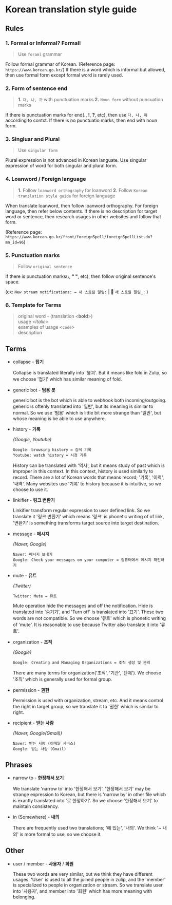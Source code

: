# Korean translation style guide

## Rules
### 1. Formal or Informal? Formal!
> Use `foraml` grammar

Follow formal grammar of Korean. (Reference page: `https://www.korean.go.kr/`)
If there is a word which is informal but allowed, then use formal form except formal word is rarely used.
### 2. Form of sentence end
> **1.** `다, 나, 까` with punctuation marks **2.** `Noun form` without puncuation marks

If there is punctuation marks for end(**.**, **!**, **?**, etc), then use `다, 나, 까` according to contxt. If there is no punctuatio marks, then end with noun form.
### 3. Singluar and Plural
> Use `singular form`

Plural expression is not advanced in Korean languate. Use singular expression of word for both singular and plural form.
### 4. Loanword / Foreign language
> **1.** Follow `loanword orthography` for loanword **2.** Follow `Korean translation style guide` for foreign language

When translate loanword, then follow loanword orthography. For foreign language, then refer below contents. If there is no description for target word or sentence, then research usages in other websites and follow that form.

(Reference page: `https://www.korean.go.kr/front/foreignSpell/foreignSpellList.do?mn_id=96`)
### 5. Punctuation marks
> Follow `original sentence` 

If there is punctuation marks(**:**, **" "**, etc), then follow original sentence's space.

(ex: `New stream notifications: = 새 스트림 알림:` | :no_entry_sign: `새 스트림 알림_:` )
### 6. Template for Terms
> original word - (translation <**bold**>) <br>
> usage <*Italic*> <br>
> examples of usage <`code`> <br>
> description

## Terms
- collapse - **접기**

  Collapse is translated literally into '붕괴'. But it means like fold in Zulip, so we choose '접기' which has similar meaning of fold.

- generic bot - **범용 봇**

  generic bot is the bot which is able to webhook both incoming/outgoing. generic is oftenly translated into '일반', but its meaning is   similar to normal. So we use '범용' which is little bit more strange than '일반', but whose meaning is be able to use anywhere.

- history - **기록**
  
  *(Google, Youtube)*
  
  `Google: browsing history = 검색 기록`<br>
  `Youtube: watch history = 시청 기록`
  
  History can be translated with '역사', but it means study of past which is improper in this context. In this context, history is used   similarly to record. There are a lot of Korean words that means record; '기록', '이력', '내역'. Many websites use '기록' to history       because it is intuitive, so we choose to use it.

- linkifier - **링크 변환기**

  Linkifier transform regular expression to user defined link. So we translate it '링크 변환기' which means '링크' is phonetic writing of   of link, '변환기' is something transforms target source into target destination.

- message - **메시지**
  
  *(Naver, Google)*
  
  `Naver: 메시지 보내기`<br>
  `Google: Check your messages on your computer = 컴퓨터에서 메시지 확인하기`

- mute - **뮤트**

  *(Twitter)*
  
  `Twitter: Mute = 뮤트`
  
  Mute operation hide the messages and off the notification. Hide is translated into '숨기기', and 'Turn off' is translated into '끄기'.
  These two words are not compatible. So we choose '뮤트' which is phonetic writing of 'mute'. It is reasonable to use because Twitter     also translate it into '뮤트'.
  
- organization - **조직**
  
  *(Google)*
  
  `Google: Creating and Managing Organizations = 조직 생성 및 관리`
  
  There are many terms for organization('조직', '기관', '단체'). We choose '조직' which is generally used for formal group.

- permission - **권한**

  Permission is used with organization, stream, etc. And it means control the right in target group, so we translate it to '권한'
  which is similar to right.
 
- recipient - **받는 사람**

   *(Naver, Google(Gmail))*
   
   `Naver: 받는 사람 (이메일 서비스)`<br>
   `Google: 받는 사람 (Gmail)`

## Phrases
- narrow to - **한정해서 보기**

  We translate 'narrow to' into '한정해서 보기'. '한정해서 보기' may be strange expression to Korean, but there is 'narrow by' in other     file which is exactly translated into '로 한정하기'. So we choose '한정해서 보기' to maintain consistency.

- in (Somewhere) - **내의**

  There are frequently used two translations; '에 있는', '내의'. We think '~ 내의' is more formal to use, so we choose it.

## Other
- user / member - **사용자** / **회원**

  These two words are very similar, but we think they have different usages. 'User' is used to all the joined people in zulip, and the     'member' is specialized to people in organization or stream. So we translate user into '사용자', and member into '회원' which has more   meaning with belonging.
